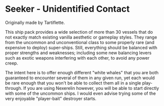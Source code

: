 # Seeker - Unidentified Contact

Originally made by Tartiflette.

This ship pack provides a wide selection of more than 30 vessels that do not exactly match existing vanilla aesthetic or gameplay styles. They range from the uncommon and unconventional class to some properly rare (and expensive to deploy) super-ships. Still, everything should be balanced with proper strengths and weaknesses; including some new balancing levers such as exotic weapons interfering with each other, to avoid any power creep.

The intent here is to offer enough different "white whales" that you are both guaranteed to encounter several of them in any given run, yet each would be rare enough that you won't be able to collect them all in a single play-through. If you are using Nexerelin however, you will be able to start directly with some of the uncommon ships. I would even advise trying some of the very enjoyable "player-bait" destroyer starts.
